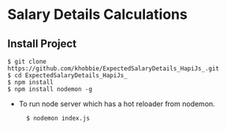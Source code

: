 
# Salary Details Calculations

## Install Project

    $ git clone https://github.com/khobbie/ExpectedSalaryDetails_HapiJs_.git
    $ cd ExpectedSalaryDetails_HapiJs_
    $ npm install
    $ npm install nodemon -g

* To run node server which has a hot reloader from nodemon.

        $ nodemon index.js